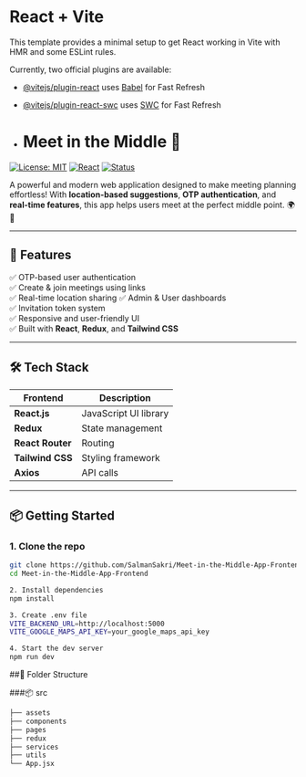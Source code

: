 # React + Vite

This template provides a minimal setup to get React working in Vite with HMR and some ESLint rules.

Currently, two official plugins are available:

- [@vitejs/plugin-react](https://github.com/vitejs/vite-plugin-react/blob/main/packages/plugin-react/README.md) uses [Babel](https://babeljs.io/) for Fast Refresh
- [@vitejs/plugin-react-swc](https://github.com/vitejs/vite-plugin-react-swc) uses [SWC](https://swc.rs/) for Fast Refresh

- # Meet in the Middle 🧭

[![License: MIT](https://img.shields.io/badge/License-MIT-blue.svg)](LICENSE)
[![React](https://img.shields.io/badge/Frontend-React-blue)](https://reactjs.org/)
[![Status](https://img.shields.io/badge/Status-In_Progress-yellow)]()

A powerful and modern web application designed to make meeting planning effortless! With **location-based suggestions**, **OTP authentication**, and **real-time features**, this app helps users meet at the perfect middle point. 🌍📍

---

## 🚀 Features

✅ OTP-based user authentication  
✅ Create & join meetings using links  
✅ Real-time location sharing
✅ Admin & User dashboards  
✅ Invitation token system  
✅ Responsive and user-friendly UI  
✅ Built with **React**, **Redux**, and **Tailwind CSS**

---

## 🛠️ Tech Stack

| Frontend        | Description                |
|----------------|----------------------------|
| **React.js**    | JavaScript UI library      |
| **Redux**       | State management           |
| **React Router**| Routing                    |
| **Tailwind CSS**| Styling framework          |
| **Axios**       | API calls                  |

---

## 📦 Getting Started

### 1. Clone the repo

```bash
git clone https://github.com/SalmanSakri/Meet-in-the-Middle-App-Frontend.git
cd Meet-in-the-Middle-App-Frontend

2. Install dependencies
npm install

3. Create .env file
VITE_BACKEND_URL=http://localhost:5000
VITE_GOOGLE_MAPS_API_KEY=your_google_maps_api_key

4. Start the dev server
npm run dev
```
##📁 Folder Structure

###📦 src
```bash
├── assets
├── components
├── pages
├── redux
├── services
├── utils
└── App.jsx
```
